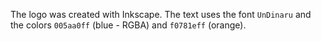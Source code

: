 The logo was created with Inkscape. The text uses the font `UnDinaru` and the colors `005aa0ff` (blue - RGBA) and `f0781eff` (orange).
